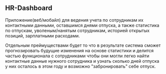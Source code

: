 ## HR-Dashboard

Приложение(веб/мобайл) для ведения учета по сотрудникам их контактными данными, оставшимся днями отпуска, а также статистика по отпускам, уволеным/нанятым сотрудникам, историей открытых позиций, зарплатными расходами.

Отдельным преймуществами будет то что в результате система сможет прогнозировать будущие изменения на основе статистики и делится частью функционала с сотрудниками чтобы они могли легко найти контактные данные нужного сотрудника и узнать сколько дней отпуска у них осталось в этом году и возможно "забронировать" себе отпуск.
